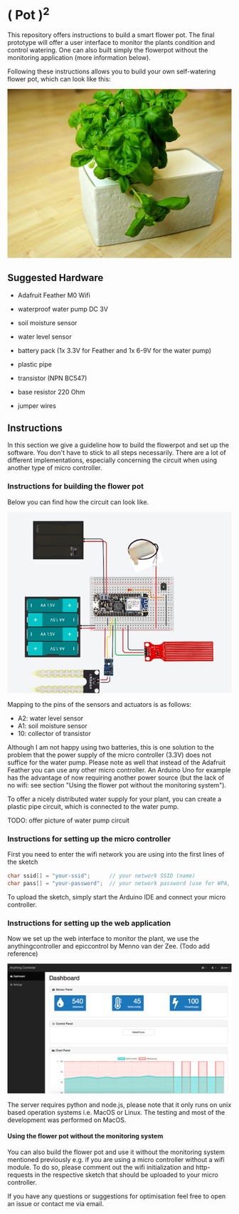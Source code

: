 # ( Pot )<sup>2</sup>

This repository offers instructions to build a smart flower pot. The final prototype will offer a user interface to monitor the plants condition and control watering. One can also built simply the flowerpot without the monitoring application (more information below).

Following these instructions allows you to build your own self-watering flower pot, which can look like this:

![Flower Pot Example](/images/FlowerPotExample.jpg)

## Suggested Hardware

- Adafruit Feather M0 Wifi
- waterproof water pump DC 3V
- soil moisture sensor
- water level sensor
- battery pack (1x 3.3V for Feather and 1x 6-9V for the water pump)
- plastic pipe 

- transistor (NPN BC547)
- base resistor 220 Ohm
- jumper wires

## Instructions

In this section we give a guideline how to build the flowerpot and set up the software. You don't have to stick to all steps necessarily. There are a lot of different implementations, especially concerning the circuit when using another type of micro controller. 

### Instructions for building the flower pot

Below you can find how the circuit can look like.

![Flower Pot Example](/images/circuit/circuitIncludingParts.jpg)

Mapping to the pins of the sensors and actuators is as follows:
- A2: water level sensor
- A1: soil moisture sensor
- 10: collector of transistor

Although I am not happy using two batteries, this is one solution to the problem that the power supply of the micro controller (3.3V) does not suffice for the water pump.
Please note as well that instead of the Adafruit Feather you can use any other micro controller. An Arduino Uno for example has the advantage of now requiring another power source (but the lack of no wifi: see section "Using the flower pot without the monitoring system").  

To offer a nicely distributed water supply for your plant, you can create a plastic pipe circuit, which is connected to the water pump.

TODO: offer picture of water pump circuit

### Instructions for setting up the micro controller

First you need to enter the wifi network you are using into the first lines of the sketch
```c
char ssid[] = "your-ssid";      // your network SSID (name)
char pass[] = "your-password";  // your network password (use for WPA, or use as key for WEP)
```

To upload the sketch, simply start the Arduino IDE and connect your micro controller.

### Instructions for setting up the web application

Now we set up the web interface to monitor the plant, we use the anythingcontroller and epiccontrol by Menno van der Zee. (Todo add reference)

![Web Userinterface Example](/images/MonitoringSystem.png)

The server requires python and node.js, please note that it only runs on unix based operation systems i.e. MacOS or Linux. The testing and most of the development was performed on MacOS.

#### Using the flower pot without the monitoring system

You can also build the flower pot and use it without the monitoring system mentioned previously e.g. if you are using a micro controller without a wifi module. To do so, please comment out the wifi initialization and http-requests in the respective sketch that should be uploaded to your micro controller. 

If you have any questions or suggestions for optimisation feel free to open an issue or contact me via email.